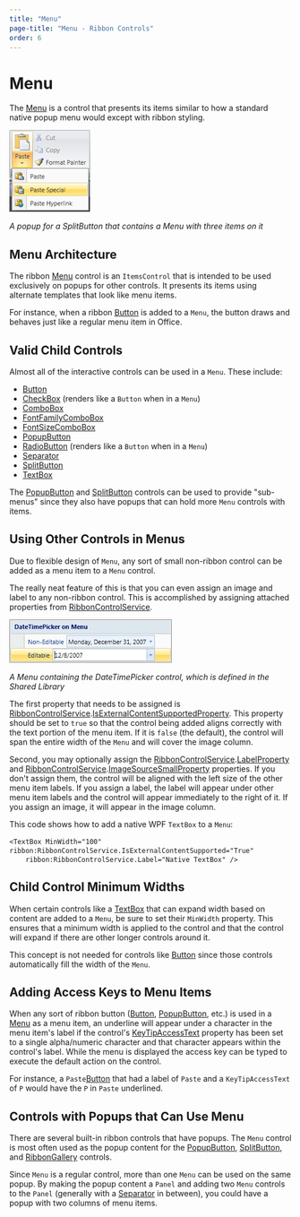 ```yaml
---
title: "Menu"
page-title: "Menu - Ribbon Controls"
order: 6
---
```

# Menu

The [Menu](xref:@ActiproUIRoot.Controls.Ribbon.Controls.Menu) is a control that presents its items similar to how a standard native popup menu would except with ribbon styling.

![Screenshot](../../images/menu.gif)

*A popup for a SplitButton that contains a Menu with three items on it*

## Menu Architecture

The ribbon [Menu](xref:@ActiproUIRoot.Controls.Ribbon.Controls.Menu) control is an `ItemsControl` that is intended to be used exclusively on popups for other controls.  It presents its items using alternate templates that look like menu items.

For instance, when a ribbon [Button](../interactive/button.md) is added to a `Menu`, the button draws and behaves just like a regular menu item in Office.

## Valid Child Controls

Almost all of the interactive controls can be used in a `Menu`.  These include:

- [Button](../interactive/button.md)
- [CheckBox](../interactive/checkbox.md) (renders like a `Button` when in a `Menu`)
- [ComboBox](../interactive/combobox.md)
- [FontFamilyComboBox](../interactive/fontfamilycombobox.md)
- [FontSizeComboBox](../interactive/fontsizecombobox.md)
- [PopupButton](../interactive/popupbutton.md)
- [RadioButton](../interactive/radiobutton.md) (renders like a `Button` when in a `Menu`)
- [Separator](../interactive/separator.md)
- [SplitButton](../interactive/splitbutton.md)
- [TextBox](../interactive/textbox.md)

The [PopupButton](../interactive/popupbutton.md) and [SplitButton](../interactive/splitbutton.md) controls can be used to provide "sub-menus" since they also have popups that can hold more `Menu` controls with items.

## Using Other Controls in Menus

Due to flexible design of `Menu`, any sort of small non-ribbon control can be added as a menu item to a `Menu` control.

The really neat feature of this is that you can even assign an image and label to any non-ribbon control.  This is accomplished by assigning attached properties from [RibbonControlService](xref:@ActiproUIRoot.Controls.Ribbon.UI.RibbonControlService).

![Screenshot](../../images/menu-with-other-control.gif)

*A Menu containing the DateTimePicker control, which is defined in the Shared Library*

The first property that needs to be assigned is [RibbonControlService](xref:@ActiproUIRoot.Controls.Ribbon.UI.RibbonControlService).[IsExternalContentSupportedProperty](xref:@ActiproUIRoot.Controls.Ribbon.UI.RibbonControlService.IsExternalContentSupportedProperty).  This property should be set to `true` so that the control being added aligns correctly with the text portion of the menu item.  If it is `false` (the default), the control will span the entire width of the `Menu` and will cover the image column.

Second, you may optionally assign the [RibbonControlService](xref:@ActiproUIRoot.Controls.Ribbon.UI.RibbonControlService).[LabelProperty](xref:@ActiproUIRoot.Controls.Ribbon.UI.RibbonControlService.LabelProperty) and [RibbonControlService](xref:@ActiproUIRoot.Controls.Ribbon.UI.RibbonControlService).[ImageSourceSmallProperty](xref:@ActiproUIRoot.Controls.Ribbon.UI.RibbonControlService.ImageSourceSmallProperty) properties.  If you don't assign them, the control will be aligned with the left size of the other menu item labels.  If you assign a label, the label will appear under other menu item labels and the control will appear immediately to the right of it.  If you assign an image, it will appear in the image column.

This code shows how to add a native WPF `TextBox` to a `Menu`:

```xaml
<TextBox MinWidth="100" ribbon:RibbonControlService.IsExternalContentSupported="True" 
	ribbon:RibbonControlService.Label="Native TextBox" />
```

## Child Control Minimum Widths

When certain controls like a [TextBox](../interactive/textbox.md) that can expand width based on content are added to a `Menu`, be sure to set their `MinWidth` property.  This ensures that a minimum width is applied to the control and that the control will expand if there are other longer controls around it.

This concept is not needed for controls like [Button](../interactive/button.md) since those controls automatically fill the width of the `Menu`.

## Adding Access Keys to Menu Items

When any sort of ribbon button ([Button](xref:@ActiproUIRoot.Controls.Ribbon.Controls.Button), [PopupButton](xref:@ActiproUIRoot.Controls.Ribbon.Controls.PopupButton), etc.) is used in a [Menu](xref:@ActiproUIRoot.Controls.Ribbon.Controls.Menu) as a menu item, an underline will appear under a character in the menu item's label if the control's [KeyTipAccessText](xref:@ActiproUIRoot.Controls.Ribbon.Controls.Primitives.ControlBase.KeyTipAccessText) property has been set to a single alpha/numeric character and that character appears within the control's label.  While the menu is displayed the access key can be typed to execute the default action on the control.

For instance, a `Paste`[Button](xref:@ActiproUIRoot.Controls.Ribbon.Controls.Button) that had a label of `Paste` and a `KeyTipAccessText` of `P` would have the `P` in `Paste` underlined.

## Controls with Popups that Can Use Menu

There are several built-in ribbon controls that have popups.  The `Menu` control is most often used as the popup content for the [PopupButton](../interactive/popupbutton.md), [SplitButton](../interactive/splitbutton.md), and [RibbonGallery](../interactive/ribbongallery.md) controls.

Since `Menu` is a regular control, more than one `Menu` can be used on the same popup.  By making the popup content a `Panel` and adding two `Menu` controls to the `Panel` (generally with a [Separator](../interactive/separator.md) in between), you could have a popup with two columns of menu items.

